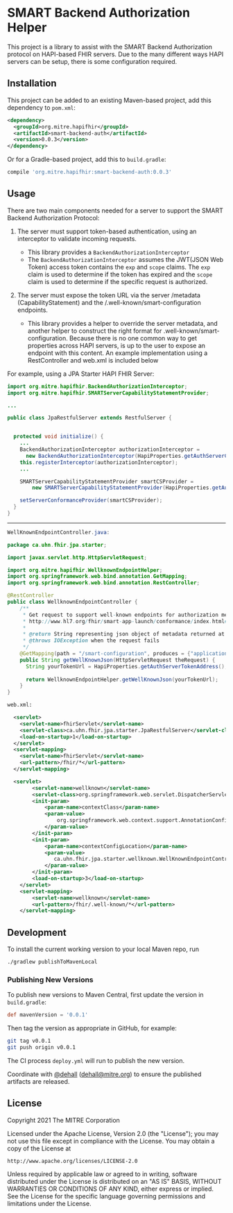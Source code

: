 # SMART Backend Authorization Helper

This project is a library to assist with the SMART Backend Authorization protocol on HAPI-based FHIR servers.
Due to the many different ways HAPI servers can be setup, there is some configuration required.

## Installation

This project can be added to an existing Maven-based project, add this dependency to `pom.xml`:

```xml
<dependency>
  <groupId>org.mitre.hapifhir</groupId>
  <artifactId>smart-backend-auth</artifactId>
  <version>0.0.3</version>
</dependency>
```

Or for a Gradle-based project, add this to `build.gradle`:

```gradle
compile 'org.mitre.hapifhir:smart-backend-auth:0.0.3'
```

## Usage

There are two main components needed for a server to support the SMART Backend Authorization Protocol:

1. The server must support token-based authentication, using an interceptor to validate incoming requests.

    - This library provides a `BackendAuthorizationInterceptor`
    - The `BackendAuthorizationInterceptor` assumes the JWT(JSON Web Token) access token contains the `exp` and `scope` claims. The `exp` claim is used to determine if the token has expired and the `scope` claim is used to determine if the specific request is authorized.

2. The server must expose the token URL via the server /metadata (CapabilityStatement) and the /.well-known/smart-configuration endpoints.

    - This library provides a helper to override the server metadata, and another helper to construct the right format for .well-known/smart-configuration. Because there is no one common way to get properties across HAPI servers, is up to the user to expose an endpoint with this content. An example implementation using a RestController and web.xml is included below

For example, using a JPA Starter HAPI FHIR Server:

```java
import org.mitre.hapifhir.BackendAuthorizationInterceptor;
import org.mitre.hapifhir.SMARTServerCapabilityStatementProvider;

...

public class JpaRestfulServer extends RestfulServer {


  protected void initialize() {
    ...
    BackendAuthorizationInterceptor authorizationInterceptor =
      new BackendAuthorizationInterceptor(HapiProperties.getAuthServerCertsAddress());
    this.registerInterceptor(authorizationInterceptor);
    ...

    SMARTServerCapabilityStatementProvider smartCSProvider =
        new SMARTServerCapabilityStatementProvider(HapiProperties.getAuthServerTokenAddress());

    setServerConformanceProvider(smartCSProvider);
  }
}

```

---

```java
WellKnownEndpointController.java:

package ca.uhn.fhir.jpa.starter;

import javax.servlet.http.HttpServletRequest;

import org.mitre.hapifhir.WellknownEndpointHelper;
import org.springframework.web.bind.annotation.GetMapping;
import org.springframework.web.bind.annotation.RestController;

@RestController
public class WellknownEndpointController {
    /**
     * Get request to support well-known endpoints for authorization metadata. See
     * http://www.hl7.org/fhir/smart-app-launch/conformance/index.html#using-well-known
     *
     * @return String representing json object of metadata returned at this url
     * @throws IOException when the request fails
     */
    @GetMapping(path = "/smart-configuration", produces = {"application/json"})
    public String getWellKnownJson(HttpServletRequest theRequest) {
      String yourTokenUrl = HapiProperties.getAuthServerTokenAddress();
      
      return WellknownEndpointHelper.getWellKnownJson(yourTokenUrl);
    }
}

```

```xml
web.xml:

  <servlet>
    <servlet-name>fhirServlet</servlet-name>
    <servlet-class>ca.uhn.fhir.jpa.starter.JpaRestfulServer</servlet-class>
    <load-on-startup>1</load-on-startup>
  </servlet>
  <servlet-mapping>
    <servlet-name>fhirServlet</servlet-name>
    <url-pattern>/fhir/*</url-pattern>
  </servlet-mapping>

  <servlet>
        <servlet-name>wellknown</servlet-name>
        <servlet-class>org.springframework.web.servlet.DispatcherServlet</servlet-class>
        <init-param>
            <param-name>contextClass</param-name>
            <param-value>
                org.springframework.web.context.support.AnnotationConfigWebApplicationContext
            </param-value>
        </init-param>
        <init-param>
            <param-name>contextConfigLocation</param-name>
            <param-value>
               ca.uhn.fhir.jpa.starter.wellknown.WellKnownEndpointController
            </param-value>
        </init-param>
        <load-on-startup>3</load-on-startup>
    </servlet>
    <servlet-mapping>
        <servlet-name>wellknown</servlet-name>
        <url-pattern>/fhir/.well-known/*</url-pattern>
    </servlet-mapping>

```

## Development

To install the current working version to your local Maven repo, run

```sh
./gradlew publishToMavenLocal
```

### Publishing New Versions

To publish new versions to Maven Central, first update the version in `build.gradle`:

```gradle
def mavenVersion = '0.0.1'
```

Then tag the version as appropriate in GitHub, for example:

```sh
git tag v0.0.1
git push origin v0.0.1
```

The CI process `deploy.yml` will run to publish the new version.

Coordinate with [@dehall](https://github.com/dehall) (dehall@mitre.org) to ensure the published artifacts are released. 

## License

Copyright 2021 The MITRE Corporation

Licensed under the Apache License, Version 2.0 (the "License");
you may not use this file except in compliance with the License.
You may obtain a copy of the License at

    http://www.apache.org/licenses/LICENSE-2.0

Unless required by applicable law or agreed to in writing, software
distributed under the License is distributed on an "AS IS" BASIS,
WITHOUT WARRANTIES OR CONDITIONS OF ANY KIND, either express or implied.
See the License for the specific language governing permissions and
limitations under the License.